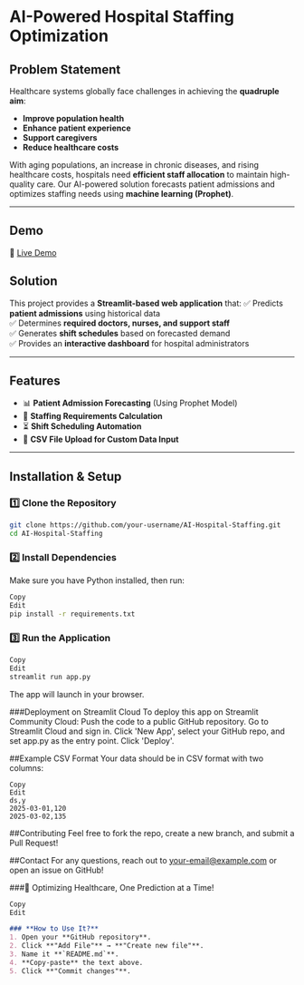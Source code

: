 # AI-Powered Hospital Staffing Optimization

## Problem Statement
Healthcare systems globally face challenges in achieving the **quadruple aim**:
- **Improve population health**
- **Enhance patient experience**
- **Support caregivers**
- **Reduce healthcare costs**

With aging populations, an increase in chronic diseases, and rising healthcare costs, hospitals need **efficient staff allocation** to maintain high-quality care. Our AI-powered solution forecasts patient admissions and optimizes staffing needs using **machine learning (Prophet)**.

---

## Demo
🔗 [Live Demo](https://hospital-staffing-solution-j5zckhdahiegh2h9rjnhbu.streamlit.app/)


## Solution
This project provides a **Streamlit-based web application** that:
✅ Predicts **patient admissions** using historical data  
✅ Determines **required doctors, nurses, and support staff**  
✅ Generates **shift schedules** based on forecasted demand  
✅ Provides an **interactive dashboard** for hospital administrators  

---

## Features
- 📊 **Patient Admission Forecasting** (Using Prophet Model)
- 🏥 **Staffing Requirements Calculation**
- ⏳ **Shift Scheduling Automation**
- 📂 **CSV File Upload for Custom Data Input**

---

## Installation & Setup

### **1️⃣ Clone the Repository**
```bash
git clone https://github.com/your-username/AI-Hospital-Staffing.git
cd AI-Hospital-Staffing
```
### **2️⃣ Install Dependencies**
Make sure you have Python installed, then run:

```bash
Copy
Edit
pip install -r requirements.txt
```
### **3️⃣ Run the Application**

```bash
Copy
Edit
streamlit run app.py
```
The app will launch in your browser.

###Deployment on Streamlit Cloud
To deploy this app on Streamlit Community Cloud:
Push the code to a public GitHub repository.
Go to Streamlit Cloud and sign in.
Click 'New App', select your GitHub repo, and set app.py as the entry point.
Click 'Deploy'.

##Example CSV Format
Your data should be in CSV format with two columns:

```csv
Copy
Edit
ds,y
2025-03-01,120
2025-03-02,135
```

##Contributing
Feel free to fork the repo, create a new branch, and submit a Pull Request!

##Contact
For any questions, reach out to your-email@example.com or open an issue on GitHub!

###🚀 Optimizing Healthcare, One Prediction at a Time!

```markdown
Copy
Edit

### **How to Use It?**
1. Open your **GitHub repository**.
2. Click **"Add File"** → **"Create new file"**.
3. Name it **`README.md`**.
4. **Copy-paste** the text above.
5. Click **"Commit changes"**.
```

